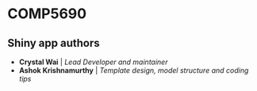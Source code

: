 # COMP5690

## Shiny app authors

* **Crystal Wai** | *Lead Developer and maintainer*
* **Ashok Krishnamurthy** | *Template design, model structure and coding tips*
